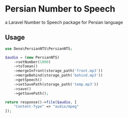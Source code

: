 # Persian Number to Speech
a Laravel Number to Speech package for Persian language

## Usage

```PHP
use Dena\PersianNTS\PersianNTS;

$audio = (new PersianNTS)
    ->setNumber(1000)
    ->toToman()
    ->mergeInfront(storage_path('front.mp3'))
    ->mergeBehind(storage_path('behind.mp3'))
    ->getSpeech()
    ->setSavePath(storage_path('temp.mp3'))
    ->save()
    ->getSavePath();

return response()->file($audio, [
    "Content-Type" => "audio/mpeg"
]);
```